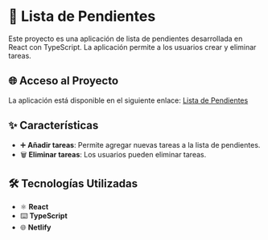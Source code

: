 # 📝 Lista de Pendientes

Este proyecto es una aplicación de lista de pendientes desarrollada en React con TypeScript. La aplicación permite a los usuarios crear y eliminar tareas.

## 🌐 Acceso al Proyecto

La aplicación está disponible en el siguiente enlace: [Lista de Pendientes](https://listapendientes-react-ts.netlify.app/)

## ✨ Características

- ➕ **Añadir tareas**: Permite agregar nuevas tareas a la lista de pendientes.
- 🗑️ **Eliminar tareas**: Los usuarios pueden eliminar tareas.

## 🛠️ Tecnologías Utilizadas

- ⚛️ **React**
- ⌨️ **TypeScript**
- 🌐 **Netlify**
